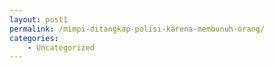 ```yaml
---
layout: post1
permalink: /mimpi-ditangkap-polisi-karena-membunuh-orang/
categories:
    - Uncategorized
---
```


